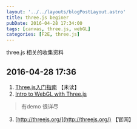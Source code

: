 ```yaml
---
layout: '../../layouts/blogPostLayout.astro'
title: three.js beginer
pubDate: 2016-04-28 17:34:00
tags: [canvas, three.js, webGL]
categories: [F2E, three.js]
---
```

three.js 相关的收集资料
<!-- more -->
## 2016-04-28 17:36

1. [Three.js入门指南](http://www.ituring.com.cn/minibook/792) 【未读】
2. [Intro to WebGL with Three.js](https://github.com/davidlyons/frontporch)

  > 有demo 很详尽

3. [http://threejs.org/](http://threejs.org/) 【官网】
